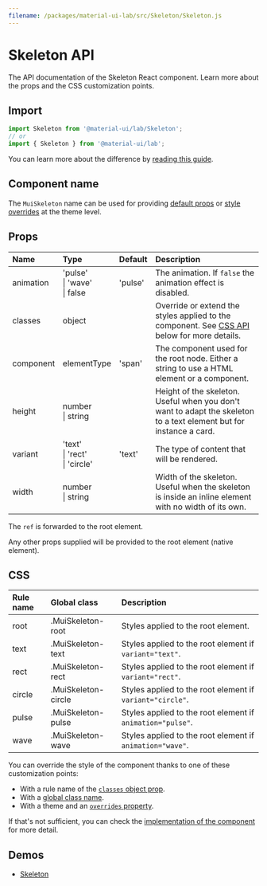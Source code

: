 ```yaml
---
filename: /packages/material-ui-lab/src/Skeleton/Skeleton.js
---
```


<!--- This documentation is automatically generated, do not try to edit it. -->

# Skeleton API

<p class="description">The API documentation of the Skeleton React component. Learn more about the props and the CSS customization points.</p>

## Import

```js
import Skeleton from '@material-ui/lab/Skeleton';
// or
import { Skeleton } from '@material-ui/lab';
```

You can learn more about the difference by [reading this guide](/guides/minimizing-bundle-size/).



## Component name

The `MuiSkeleton` name can be used for providing [default props](/customization/globals/#default-props) or [style overrides](/customization/globals/#css) at the theme level.

## Props

| Name | Type | Default | Description |
|:-----|:-----|:--------|:------------|
| <span class="prop-name">animation</span> | <span class="prop-type">'pulse'<br>&#124;&nbsp;'wave'<br>&#124;&nbsp;false</span> | <span class="prop-default">'pulse'</span> | The animation. If `false` the animation effect is disabled. |
| <span class="prop-name">classes</span> | <span class="prop-type">object</span> |  | Override or extend the styles applied to the component. See [CSS API](#css) below for more details. |
| <span class="prop-name">component</span> | <span class="prop-type">elementType</span> | <span class="prop-default">'span'</span> | The component used for the root node. Either a string to use a HTML element or a component. |
| <span class="prop-name">height</span> | <span class="prop-type">number<br>&#124;&nbsp;string</span> |  | Height of the skeleton. Useful when you don't want to adapt the skeleton to a text element but for instance a card. |
| <span class="prop-name">variant</span> | <span class="prop-type">'text'<br>&#124;&nbsp;'rect'<br>&#124;&nbsp;'circle'</span> | <span class="prop-default">'text'</span> | The type of content that will be rendered. |
| <span class="prop-name">width</span> | <span class="prop-type">number<br>&#124;&nbsp;string</span> |  | Width of the skeleton. Useful when the skeleton is inside an inline element with no width of its own. |

The `ref` is forwarded to the root element.

Any other props supplied will be provided to the root element (native element).

## CSS

| Rule name | Global class | Description |
|:-----|:-------------|:------------|
| <span class="prop-name">root</span> | <span class="prop-name">.MuiSkeleton-root</span> | Styles applied to the root element.
| <span class="prop-name">text</span> | <span class="prop-name">.MuiSkeleton-text</span> | Styles applied to the root element if `variant="text"`.
| <span class="prop-name">rect</span> | <span class="prop-name">.MuiSkeleton-rect</span> | Styles applied to the root element if `variant="rect"`.
| <span class="prop-name">circle</span> | <span class="prop-name">.MuiSkeleton-circle</span> | Styles applied to the root element if `variant="circle"`.
| <span class="prop-name">pulse</span> | <span class="prop-name">.MuiSkeleton-pulse</span> | Styles applied to the root element if `animation="pulse"`.
| <span class="prop-name">wave</span> | <span class="prop-name">.MuiSkeleton-wave</span> | Styles applied to the root element if `animation="wave"`.

You can override the style of the component thanks to one of these customization points:

- With a rule name of the [`classes` object prop](/customization/components/#overriding-styles-with-classes).
- With a [global class name](/customization/components/#overriding-styles-with-global-class-names).
- With a theme and an [`overrides` property](/customization/globals/#css).

If that's not sufficient, you can check the [implementation of the component](https://github.com/mui-org/material-ui/blob/master/packages/material-ui-lab/src/Skeleton/Skeleton.js) for more detail.

## Demos

- [Skeleton](/components/skeleton/)

